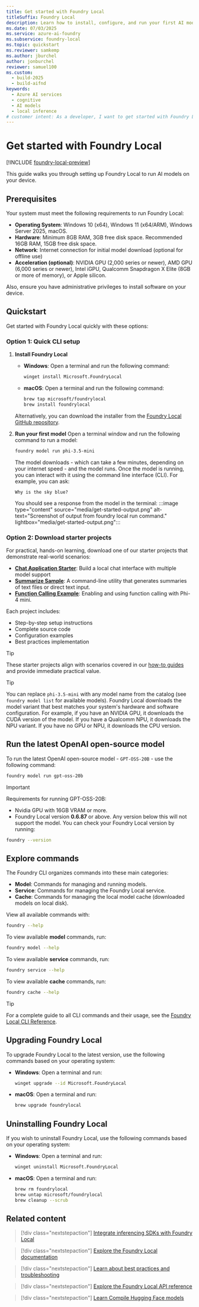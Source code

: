 ```yaml
---
title: Get started with Foundry Local
titleSuffix: Foundry Local
description: Learn how to install, configure, and run your first AI model with Foundry Local
ms.date: 07/03/2025
ms.service: azure-ai-foundry
ms.subservice: foundry-local
ms.topic: quickstart
ms.reviewer: samkemp
ms.author: jburchel
author: jonburchel
reviewer: samuel100
ms.custom:
  - build-2025
  - build-aifnd
keywords:
  - Azure AI services
  - cognitive
  - AI models
  - local inference
# customer intent: As a developer, I want to get started with Foundry Local so that I can run AI models locally.
---
```


# Get started with Foundry Local

[!INCLUDE [foundry-local-preview](./includes/foundry-local-preview.md)]

This guide walks you through setting up Foundry Local to run AI models on your device. 

## Prerequisites

Your system must meet the following requirements to run Foundry Local:

- **Operating System**: Windows 10 (x64), Windows 11 (x64/ARM), Windows Server 2025, macOS.
- **Hardware**: Minimum 8GB RAM, 3GB free disk space. Recommended 16GB RAM, 15GB free disk space.
- **Network**: Internet connection for initial model download (optional for offline use)
- **Acceleration (optional)**: NVIDIA GPU (2,000 series or newer), AMD GPU (6,000 series or newer), Intel iGPU, Qualcomm Snapdragon X Elite (8GB or more of memory), or Apple silicon.

Also, ensure you have administrative privileges to install software on your device.

## Quickstart

Get started with Foundry Local quickly with these options:

### Option 1: Quick CLI setup

1. **Install Foundry Local** 
    - **Windows**: Open a terminal and run the following command:
        ```bash
        winget install Microsoft.FoundryLocal
        ```
    - **macOS**: Open a terminal and run the following command:
        ```bash
        brew tap microsoft/foundrylocal
        brew install foundrylocal
        ```
    Alternatively, you can download the installer from the [Foundry Local GitHub repository](https://aka.ms/foundry-local-installer).

1. **Run your first model** Open a terminal window and run the following command to run a model: 

    ```bash
    foundry model run phi-3.5-mini 
    ```
    
    The model downloads - which can take a few minutes, depending on your internet speed - and the model runs. Once the model is running, you can interact with it using the command line interface (CLI). For example, you can ask:

    ```text
    Why is the sky blue?
    ```

    You should see a response from the model in the terminal:
    :::image type="content" source="media/get-started-output.png" alt-text="Screenshot of output from foundry local run command." lightbox="media/get-started-output.png":::

### Option 2: Download starter projects

For practical, hands-on learning, download one of our starter projects that demonstrate real-world scenarios:

- **[Chat Application Starter](https://github.com/microsoft/Foundry-Local/tree/main/samples/electron/foundry-chat)**: Build a local chat interface with multiple model support
- **[Summarize Sample](https://github.com/microsoft/Foundry-Local/tree/main/samples/python/summarize)**: A command-line utility that generates summaries of text files or direct text input.
- **[Function Calling Example](https://github.com/microsoft/Foundry-Local/tree/main/samples/python/functioncalling)**: Enabling and using function calling with Phi-4 mini.

Each project includes:
- Step-by-step setup instructions
- Complete source code
- Configuration examples
- Best practices implementation

> [!TIP]
> These starter projects align with scenarios covered in our [how-to guides](how-to/how-to-chat-application-with-open-web-ui.md) and provide immediate practical value.

> [!TIP]
> You can replace `phi-3.5-mini` with any model name from the catalog (see `foundry model list` for available models). Foundry Local downloads the model variant that best matches your system's hardware and software configuration. For example, if you have an NVIDIA GPU, it downloads the CUDA version of the model. If you have a Qualcomm NPU, it downloads the NPU variant. If you have no GPU or NPU, it downloads the CPU version.

## Run the latest OpenAI open-source model

To run the latest OpenAI open-source model - `GPT-OSS-20B` - use the following command:

```bash
foundry model run gpt-oss-20b
```

> [!IMPORTANT]
> Requirements for running GPT-OSS-20B:
> - Nvidia GPU with 16GB VRAM or more.
> - Foundry Local version **0.6.87** or above. Any version below this will not support the model. You can check your Foundry Local version by running:
> ```bash
> foundry --version
> ```

## Explore commands

The Foundry CLI organizes commands into these main categories:

- **Model**: Commands for managing and running models.
- **Service**: Commands for managing the Foundry Local service.
- **Cache**: Commands for managing the local model cache (downloaded models on local disk).

View all available commands with:

```bash
foundry --help
```

To view available **model** commands, run:

```bash
foundry model --help
```
To view available **service** commands, run:

```bash
foundry service --help
```

To view available **cache** commands, run:

```bash
foundry cache --help
```

> [!TIP]
> For a complete guide to all CLI commands and their usage, see the [Foundry Local CLI Reference](reference/reference-cli.md).

## Upgrading Foundry Local

To upgrade Foundry Local to the latest version, use the following commands based on your operating system:

- **Windows**: Open a terminal and run:
    ```bash
    winget upgrade --id Microsoft.FoundryLocal
    ```
- **macOS**: Open a terminal and run:
    ```bash
    brew upgrade foundrylocal
    ```

## Uninstalling Foundry Local

If you wish to uninstall Foundry Local, use the following commands based on your operating system:

- **Windows**: Open a terminal and run:
    ```bash
    winget uninstall Microsoft.FoundryLocal
    ```
- **macOS**: Open a terminal and run:
    ```bash
    brew rm foundrylocal
    brew untap microsoft/foundrylocal
    brew cleanup --scrub
    ```

## Related content

> [!div class="nextstepaction"]
> [Integrate inferencing SDKs with Foundry Local](how-to/how-to-integrate-with-inference-sdks.md)

> [!div class="nextstepaction"]
> [Explore the Foundry Local documentation](index.yml)

> [!div class="nextstepaction"]
> [Learn about best practices and troubleshooting](reference/reference-best-practice.md)

> [!div class="nextstepaction"]
> [Explore the Foundry Local API reference](reference/reference-catalog-api.md)

> [!div class="nextstepaction"]
> [Learn Compile Hugging Face models](how-to/how-to-compile-hugging-face-models.md)

